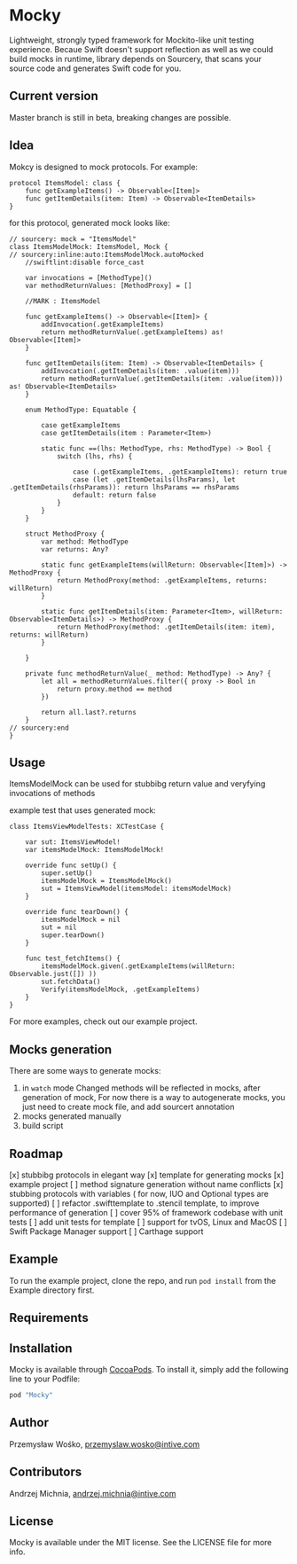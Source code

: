 # Mocky

Lightweight, strongly typed framework for Mockito-like unit testing experience. Becaue Swift doesn't support reflection as well as we could build mocks in runtime, library depends on Sourcery, that scans your source code and generates Swift code for you.

## Current version
Master branch is still in beta, breaking changes are possible.

## Idea

Mokcy is designed to mock protocols. For example: 

``` 
protocol ItemsModel: class {
    func getExampleItems() -> Observable<[Item]>
    func getItemDetails(item: Item) -> Observable<ItemDetails>
}
```
for this protocol, generated mock looks like: 

```
// sourcery: mock = "ItemsModel"
class ItemsModelMock: ItemsModel, Mock {
// sourcery:inline:auto:ItemsModelMock.autoMocked
    //swiftlint:disable force_cast

    var invocations = [MethodType]()
    var methodReturnValues: [MethodProxy] = []

    //MARK : ItemsModel  

    func getExampleItems() -> Observable<[Item]> {
        addInvocation(.getExampleItems)
        return methodReturnValue(.getExampleItems) as! Observable<[Item]> 
    }
    
    func getItemDetails(item: Item) -> Observable<ItemDetails> {
        addInvocation(.getItemDetails(item: .value(item)))
        return methodReturnValue(.getItemDetails(item: .value(item))) as! Observable<ItemDetails> 
    }
    
    enum MethodType: Equatable {

        case getExampleItems    
        case getItemDetails(item : Parameter<Item>)     
    
        static func ==(lhs: MethodType, rhs: MethodType) -> Bool {
            switch (lhs, rhs) {

                case (.getExampleItems, .getExampleItems): return true                
                case (let .getItemDetails(lhsParams), let .getItemDetails(rhsParams)): return lhsParams == rhsParams                 
                default: return false   
            }
        }
    }

    struct MethodProxy {
        var method: MethodType 
        var returns: Any? 

        static func getExampleItems(willReturn: Observable<[Item]>) -> MethodProxy {
            return MethodProxy(method: .getExampleItems, returns: willReturn)
        }
        
        static func getItemDetails(item: Parameter<Item>, willReturn: Observable<ItemDetails>) -> MethodProxy {
            return MethodProxy(method: .getItemDetails(item: item), returns: willReturn)
        }
         
    }

    private func methodReturnValue(_ method: MethodType) -> Any? {
        let all = methodReturnValues.filter({ proxy -> Bool in
            return proxy.method == method
        })

        return all.last?.returns
    }
// sourcery:end
}
```

## Usage 

ItemsModelMock can be used for stubbibg return value and veryfying invocations of methods

example test that uses generated mock: 
```
class ItemsViewModelTests: XCTestCase {
    
    var sut: ItemsViewModel!
    var itemsModelMock: ItemsModelMock!
    
    override func setUp() {
        super.setUp()
        itemsModelMock = ItemsModelMock()
        sut = ItemsViewModel(itemsModel: itemsModelMock)
    }
    
    override func tearDown() {
        itemsModelMock = nil
        sut = nil
        super.tearDown()
    }
    
    func test_fetchItems() {
        itemsModelMock.given(.getExampleItems(willReturn: Observable.just([]) ))
        sut.fetchData()
        Verify(itemsModelMock, .getExampleItems)
    }
}
```

For more examples, check out our example project. 

## Mocks generation 

There are some ways to generate mocks: 
1) in `watch` mode 
Changed methods will be reflected in mocks, after generation of mock, 
For now there is a way to autogenerate mocks, you just need to create mock file, and add sourcert annotation
2) mocks generated manually 
3) build script


## Roadmap 

[x] stubbibg protocols in elegant way
[x] template for generating mocks 
[x] example project
[ ] method signature generation without name conflicts 
[x] stubbing protocols with variables ( for now, IUO and Optional types are supported) 
[ ] refactor .swifttemplate to .stencil template, to improve performance of generation
[ ] cover 95% of framework codebase with unit tests 
[ ] add unit tests for template
[ ] support for tvOS, Linux and MacOS
[ ] Swift Package Manager support 
[ ] Carthage support 

## Example

To run the example project, clone the repo, and run `pod install` from the Example directory first.

## Requirements



## Installation

Mocky is available through [CocoaPods](http://cocoapods.org). To install
it, simply add the following line to your Podfile:

```ruby
pod "Mocky"
```

## Author

Przemysław Wośko, przemyslaw.wosko@intive.com

## Contributors 

Andrzej Michnia, andrzej.michnia@intive.com

## License

Mocky is available under the MIT license. See the LICENSE file for more info.
